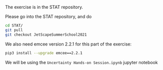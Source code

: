 The exercise is in the STAT repository.

Please go into the STAT repository, and do

```bash
cd STAT/
git pull
git checkout JetScapeSummerSchool2021
```

We also need emcee version 2.2.1 for this part of the exercise:

```bash
pip3 install --upgrade emcee==2.2.1
```

We will be using the `Uncertainty Hands-on Session.ipynb` jupyter notebook

